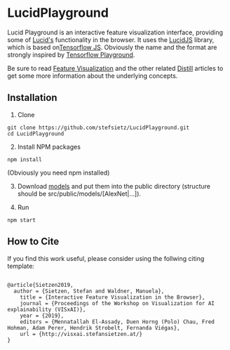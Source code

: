 # LucidPlayground

Lucid Playground is an interactive feature visualization interface, providing some of [Lucid's](https://github.com/tensorflow/lucid) functionality in the browser.
It uses the [LucidJS](https://github.com/stefsietz/LucidJS) library, which is based on[Tensorflow JS](https://www.tensorflow.org/js).
Obviously the name and the format are strongly inspired by [Tensorflow Playground](https://playground.tensorflow.org).

Be sure to read [Feature Visualization](https://distill.pub/2017/feature-visualization/) and the other related [Distill](https://distill.pub) articles to get some more information about the underlying concepts.

## Installation

1. Clone
```
git clone https://github.com/stefsietz/LucidPlayground.git
cd LucidPlayground
```

2. Install NPM packages
```
npm install
```
(Obviously you need npm installed)

3. Download [models](https://drive.google.com/open?id=1RWZMHFMFnUMKCwHybUCEONC4HiScsuTM)
and put them into the public directory (structure should be src/public/models/[AlexNet|...]).

4. Run
```
npm start
```

## How to Cite
If you find this work useful, please consider using the follwing citing template:

```

@article{Sietzen2019,
  author = {Sietzen, Stefan and Waldner, Manuela},
	title = {Interactive Feature Visualization in the Browser},
	journal = {Proceedings of the Workshop on Visualization for AI explainability (VISxAI)},
	year = {2019},
	editors = {Mennatallah El-Assady, Duen Horng (Polo) Chau, Fred Hohman, Adam Perer, Hendrik Strobelt, Fernanda Viégas},
	url = {http://visxai.stefansietzen.at/}
}


```
